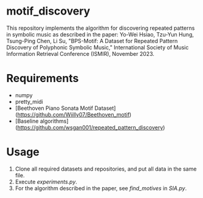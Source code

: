 # motif_discovery
This repository implements the algorithm for discovering repeated patterns in symbolic music as described in the paper: Yo-Wei Hsiao, Tzu-Yun Hung, Tsung-Ping Chen, Li Su, "BPS-Motif: A Dataset for Repeated Pattern Discovery of Polyphonic Symbolic Music," International Society of Music Information Retrieval Conference (ISMIR), November 2023. 

# Requirements
- numpy
- pretty_midi
- [Beethoven Piano Sonata Motif Dataset] (https://github.com/Wiilly07/Beethoven_motif)
- [Baseline algorithms] (https://github.com/wsgan001/repeated_pattern_discovery)

# Usage
1. Clone all required datasets and repositories, and put all data in the same file.
2. Execute *experiments.py*.
3. For the algorithm described in the paper, see *find_motives* in *SIA.py*.

